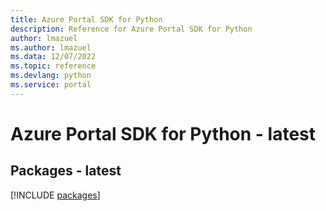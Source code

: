 ```yaml
---
title: Azure Portal SDK for Python
description: Reference for Azure Portal SDK for Python
author: lmazuel
ms.author: lmazuel
ms.data: 12/07/2022
ms.topic: reference
ms.devlang: python
ms.service: portal
---
```

# Azure Portal SDK for Python - latest
## Packages - latest
[!INCLUDE [packages](portal-index.md)]